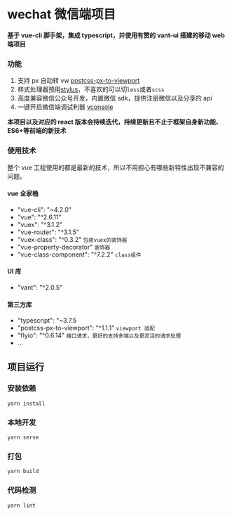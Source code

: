 # wechat 微信端项目

**基于 vue-cli 脚手架，集成 typescript，并使用有赞的 vant-ui 搭建的移动 web 端项目**

### 功能

1. 支持 px 自动转 vw [postcss-px-to-viewport](https://www.npmjs.com/package/postcss-px-to-viewport)
2. 样式处理器预用[stylus](https://stylus.bootcss.com/)，不喜欢的可以切`less`或者`scss`
3. 高度兼容微信公众号开发，内置微信 sdk，提供注册微信以及分享的 api
4. 一键开启微信端调试利器 [vconsole](https://github.com/Tencent/vConsole/blob/dev/README_CN.md)

**本项目以及对应的 react 版本会持续迭代，持续更新且不止于框架自身新功能、ES6+等前端的新技术**

### 使用技术

整个 vue 工程使用的都是最新的技术，所以不用担心有哪些新特性出现不兼容的问题。

#### vue 全家桶

- "vue-cli": "~4.2.0"
- "vue": "^2.6.11"
- "vuex": "^3.1.2"
- "vue-router": "^3.1.5"
- "vuex-class": "^0.3.2" `包装vuex的装饰器`
- "vue-property-decorator" `装饰器`
- "vue-class-component": "^7.2.2" `class组件`

#### UI 库

- "vant": "^2.0.5"

#### 第三方库

- "typescript": "~3.7.5
- "postcss-px-to-viewport": "^1.1.1" `viewport 适配`
- "flyio": "^0.6.14" `接口请求，更好的支持多端以及更灵活的请求处理`
- ...

## 项目运行

### 安装依赖

```
yarn install
```

### 本地开发

```
yarn serve
```

### 打包

```
yarn build
```

### 代码检测

```
yarn lint
```
